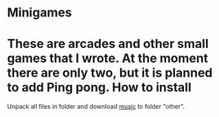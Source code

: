 # Minigames
These are arcades and other small games that I wrote. At the moment there are only two, but it is planned to add Ping pong.
How to install
=====================
Unpack all files in folder and download [music](https://drive.google.com/open?id=1IumFXr8ad1uYC6iPsBjOCfiDrXN2U3Sn) to folder "other".

